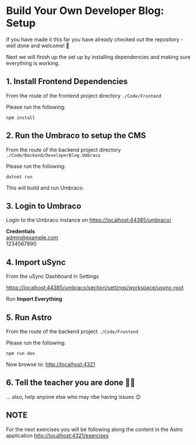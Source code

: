 # Build Your Own Developer Blog: Setup

If you have made it this far you have already checked out the repository - well done and welcome! 👋

Next we will finish up the set up by installing dependencies and making sure everything is working.

## 1. Install Frontend Dependencies

From the route of the frontend project directory `./Code/Frontend`

Please run the following:

```
npm install
```

## 2. Run the Umbraco to setup the CMS

From the route of the backend project directory `./Code/Backend/DeveloperBlog.Umbraco`

Please run the following:

```
dotnet run
```

This will build and run Umbraco.

## 3. Login to Umbraco

Login to the Umbraco instance on [https://localhost:44385/umbraco/](https://localhost:44385/umbraco/)

**Credentials**<br>
admin@example.com<br>
1234567890

## 4. Import uSync

From the uSync Dashboard in Settings

[https://localhost:44385/umbraco/section/settings/workspace/usync-root](https://localhost:44385/umbraco/section/settings/workspace/usync-root)

Run **Import Everything**

## 5. Run Astro

From the route of the backend project `./Code/Frontend`

Please run the following:

```
npm run dev
```

Now browse to: [http://localhost:4321](http://localhost:4321/)

## 6. Tell the teacher you are done 🙋‍♀️

... also, help anyone else who may nbe having issues 😊

## NOTE

For the next exercises you will be following along the content in the Astro application [http://localhost:4321/exercises](http://localhost:4321/exercises)
